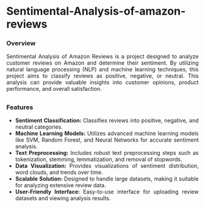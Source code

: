 # Sentimental-Analysis-of-amazon-reviews

### Overview
<div align="justify">
Sentimental Analysis of Amazon Reviews is a project designed to analyze customer reviews on Amazon and determine their sentiment. By utilizing natural language processing (NLP) and machine learning techniques, this project aims to classify reviews as positive, negative, or neutral. This analysis can provide valuable insights into customer opinions, product performance, and overall satisfaction.
</div>

##

### Features
<div align="justify">
  <ul>
    <li> 
      <b> Sentiment Classification: </b> 
      <span> Classifies reviews into positive, negative, and neutral categories. </span> 
    </li>
    <li> 
      <b> Machine Learning Models: </b> 
      <span> Utilizes advanced machine learning models like SVM, Random Forest, and Neural Networks for accurate sentiment analysis. </span> 
    </li>
    <li> 
      <b> Text Preprocessing: </b> 
      <span> Includes robust text preprocessing steps such as tokenization, stemming, lemmatization, and removal of stopwords. </span> 
    </li>
    <li> 
      <b> Data Visualization: </b> 
      <span> Provides visualizations of sentiment distribution, word clouds, and trends over time. </span> 
    </li>
    <li> 
      <b> Scalable Solution: </b> 
      <span> Designed to handle large datasets, making it suitable for analyzing extensive review data. </span> 
    </li>
    <li> 
      <b> User-Friendly Interface: </b> 
      <span> Easy-to-use interface for uploading review datasets and viewing analysis results. </span> 
    </li>
  </ul>
</div>
